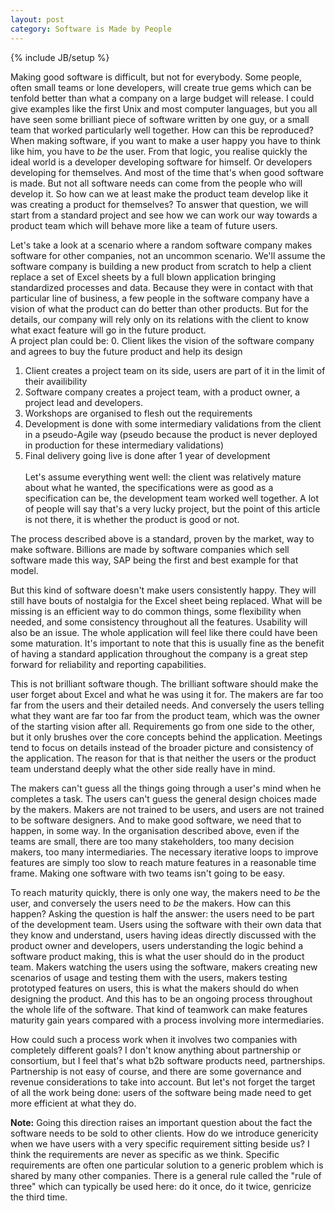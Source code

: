 ```yaml
---
layout: post
category: Software is Made by People
---
```

{% include JB/setup %}

Making good software is difficult, but not for everybody. Some people, often small teams or lone developers, will create true gems which can be tenfold better than what a company on a large budget will release. I could give examples like the first Unix and most computer languages, but you all have seen some brilliant piece of software written by one guy, or a small team that worked particularly well together. How can this be reproduced?
When making software, if you want to make a user happy you have to think like him, you have to *be* the user. From that logic, you realise quickly the ideal world is a developer developing software for himself. Or developers developing for themselves. And most of the time that's when good software is made.
But not all software needs can come from the people who will develop it. So how can we at least make the product team develop like it was creating a product for themselves?
To answer that question, we will start from a standard project and see how we can work our way towards a product team which will behave more like a team of future users.

Let's take a look at a scenario where a random software company makes software for other companies, not an uncommon scenario. We'll assume the software company is building a new product from scratch to help a client replace a set of Excel sheets by a full blown application bringing standardized processes and data. Because they were in contact with that particular line of business, a few people in the software company have a vision of what the product can do better than other products. But for the details, our company will rely only on its relations with the client to know what exact feature will go in the future product. <br>
A project plan could be:
0. Client likes the vision of the software company and agrees to buy the future product and help its design 
1. Client creates a project team on its side, users are part of it in the limit of their availibility
2. Software company creates a project team, with a product owner, a project lead and developers.
3. Workshops are organised to flesh out the requirements
4. Development is done with some intermediary validations from the client in a pseudo-Agile way (pseudo because the product is never deployed in production for these intermediary validations)
5. Final delivery going live is done after 1 year of development
<br><br>
Let's assume everything went well: the client was relatively mature about what he wanted, the specifications were as good as a specification can be, the development team worked well together. A lot of people will say that's a very lucky project, but the point of this article is not there, it is whether the product is good or not.

The process described above is a standard, proven by the market, way to make software. Billions are made by software companies which sell software made this way, SAP being the first and best example for that model.

But this kind of software doesn't make users consistently happy. They will still have bouts of nostalgia for the Excel sheet being replaced. What will be missing is an efficient way to do common things, some flexibility when needed, and some consistency throughout all the features. Usability will also be an issue. The whole application will feel like there could have been some maturation. It's important to note that this is usually fine as the benefit of having a standard application throughout the company is a great step forward for reliability and reporting capabilities.

This is not brilliant software though. The brilliant software should make the user forget about Excel and what he was using it for. The makers are far too far from the users and their detailed needs. And conversely the users telling what they want are far too far from the product team, which was the owner of the starting vision after all. Requirements go from one side to the other, but it only brushes over the core concepts behind the application. Meetings tend to focus on details instead of the broader picture and consistency of the application. The reason for that is that neither the users or the product team understand deeply what the other side really have in mind.

The makers can't guess all the things going through a user's mind when he completes a task. The users can't guess the general design choices made by the makers. Makers are not trained to be users, and users are not trained to be software designers. And to make good software, we need that to happen, in some way.
In the organisation described above, even if the teams are small, there are too many stakeholders, too many decision makers, too many intermediaries. The necessary iterative loops to improve features are simply too slow to reach mature features in a reasonable time frame. Making one software with two teams isn't going to be easy.

To reach maturity quickly, there is only one way, the makers need to *be* the user, and conversely the users need to *be* the makers. How can this happen? Asking the question is half the answer: the users need to be part of the development team. Users using the software with their own data that they know and understand, users having ideas directly discussed with the product owner and developers, users understanding the logic behind a software product making, this is what the user should do in the product team. Makers watching the users using the software, makers creating new scenarios of usage and testing them with the users, makers testing prototyped features on users, this is what the makers should do when designing the product. And this has to be an ongoing process throughout the whole life of the software.
That kind of teamwork can make features maturity gain years compared with a process involving more intermediaries.

How could such a process work when it involves two companies with completely different goals? I don't know anything about partnership or consortium, but I feel that's what b2b software products need, partnerships. Partnership is not easy of course, and there are some governance and revenue considerations to take into account. But let's not forget the target of all the work being done: users of the software being made need to get more efficient at what they do.

**Note:** Going this direction raises an important question about the fact the software needs to be sold to other clients. How do we introduce genericity when we have users with a very specific requirement sitting beside us? I think the requirements are never as specific as we think. Specific requirements are often one particular solution to a generic problem which is shared by many other companies. There is a general rule called the "rule of three" which can typically be used here: do it once, do it twice, genricize the third time.

